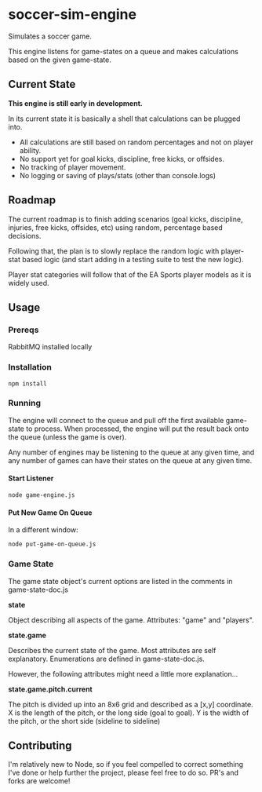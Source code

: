 soccer-sim-engine
=================

Simulates a soccer game.  

This engine listens for game-states on a queue and makes calculations based on the given game-state.

## Current State ##

**This engine is still early in development.**

In its current state it is basically a shell that calculations can be plugged into.


- All calculations are still based on random percentages and not on player ability.
- No support yet for goal kicks, discipline, free kicks, or offsides.
- No tracking of player movement.
- No logging or saving of plays/stats (other than console.logs)

## Roadmap ##

The current roadmap is to finish adding scenarios (goal kicks, discipline, injuries, free kicks, offsides, etc) using random, percentage based decisions.

Following that, the plan is to slowly replace the random logic with player-stat based logic (and start adding in a testing suite to test the new logic).

Player stat categories will follow that of the EA Sports player models as it is widely used.

## Usage ##

### Prereqs ###
RabbitMQ installed locally

### Installation ###
    npm install

### Running ###
The engine will connect to the queue and pull off the first available game-state to process. When processed, the engine will put the result back onto the queue (unless the game is over).

Any number of engines may be listening to the queue at any given time, and any number of games can have their states on the queue at any given time.

#### Start Listener ####
    node game-engine.js

#### Put New Game On Queue ####
In a different window:

    node put-game-on-queue.js 

### Game State ###
The game state object's current options are listed in the comments in game-state-doc.js

**state**

Object describing all aspects of the game. Attributes: "game" and "players".

**state.game**

Describes the current state of the game. Most attributes are self explanatory.  Enumerations are defined in game-state-doc.js.  

However, the following attributes might need a little more explanation...

**state.game.pitch.current**

The pitch is divided up into an 8x6 grid and described as a [x,y] coordinate.  X is the length of the pitch, or the long side (goal to goal). Y is the width of the pitch, or the short side (sideline to sideline)

## Contributing ##

I'm relatively new to Node, so if you feel compelled to correct something I've done or help further the project, please feel free to do so. PR's and forks are welcome!